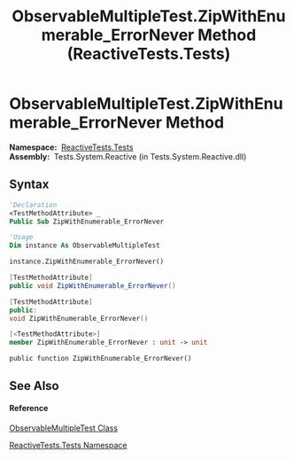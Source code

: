 ﻿---
title: ObservableMultipleTest.ZipWithEnumerable_ErrorNever Method  (ReactiveTests.Tests)
TOCTitle: ZipWithEnumerable_ErrorNever Method
ms:assetid: M:ReactiveTests.Tests.ObservableMultipleTest.ZipWithEnumerable_ErrorNever
ms:mtpsurl: https://msdn.microsoft.com/en-us/library/reactivetests.tests.observablemultipletest.zipwithenumerable_errornever(v=VS.103)
ms:contentKeyID: 36620298
ms.date: 06/28/2011
mtps_version: v=VS.103
f1_keywords:
- ReactiveTests.Tests.ObservableMultipleTest.ZipWithEnumerable_ErrorNever
dev_langs:
- CSharp
- JScript
- VB
- FSharp
- c++
---

# ObservableMultipleTest.ZipWithEnumerable\_ErrorNever Method

**Namespace:**  [ReactiveTests.Tests](hh289046\(v=vs.103\).md)  
**Assembly:**  Tests.System.Reactive (in Tests.System.Reactive.dll)

## Syntax

``` vb
'Declaration
<TestMethodAttribute> _
Public Sub ZipWithEnumerable_ErrorNever
```

``` vb
'Usage
Dim instance As ObservableMultipleTest

instance.ZipWithEnumerable_ErrorNever()
```

``` csharp
[TestMethodAttribute]
public void ZipWithEnumerable_ErrorNever()
```

``` c++
[TestMethodAttribute]
public:
void ZipWithEnumerable_ErrorNever()
```

``` fsharp
[<TestMethodAttribute>]
member ZipWithEnumerable_ErrorNever : unit -> unit 
```

``` jscript
public function ZipWithEnumerable_ErrorNever()
```

## See Also

#### Reference

[ObservableMultipleTest Class](hh303586\(v=vs.103\).md)

[ReactiveTests.Tests Namespace](hh289046\(v=vs.103\).md)

